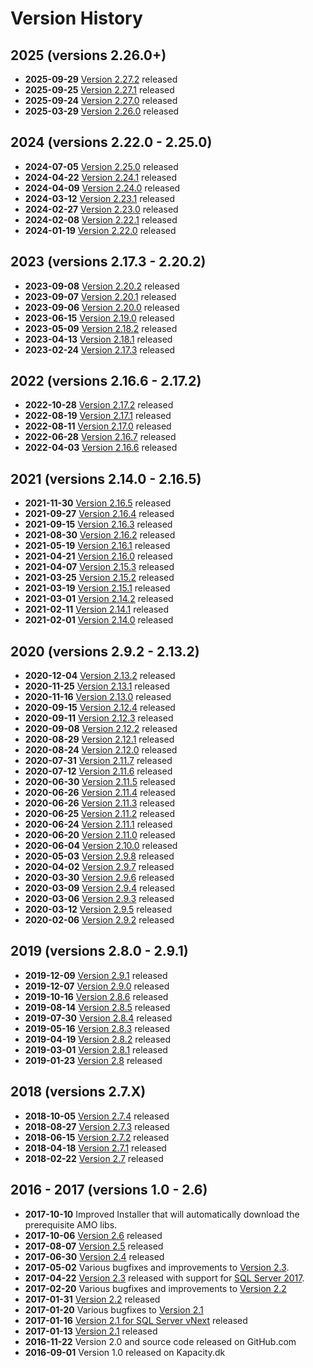# Version History

## 2025 (versions 2.26.0+)
* **2025-09-29** [Version 2.27.2](../../releases/tag/2.27.2) released
* **2025-09-25** [Version 2.27.1](../../releases/tag/2.27.1) released
* **2025-09-24** [Version 2.27.0](../../releases/tag/2.27.0) released
* **2025-03-29** [Version 2.26.0](../../releases/tag/2.26.0) released

## 2024 (versions 2.22.0 - 2.25.0)
* **2024-07-05** [Version 2.25.0](../../releases/tag/2.25.0) released
* **2024-04-22** [Version 2.24.1](../../releases/tag/2.24.1) released
* **2024-04-09** [Version 2.24.0](../../releases/tag/2.24.0) released
* **2024-03-12** [Version 2.23.1](../../releases/tag/2.23.1) released
* **2024-02-27** [Version 2.23.0](../../releases/tag/2.23.0) released
* **2024-02-08** [Version 2.22.1](../../releases/tag/2.22.1) released
* **2024-01-19** [Version 2.22.0](../../releases/tag/2.22.0) released

## 2023 (versions 2.17.3 - 2.20.2)
* **2023-09-08** [Version 2.20.2](../../releases/tag/2.20.2) released
* **2023-09-07** [Version 2.20.1](../../releases/tag/2.20.1) released
* **2023-09-06** [Version 2.20.0](../../releases/tag/2.20.0) released
* **2023-06-15** [Version 2.19.0](../../releases/tag/2.19.0) released
* **2023-05-09** [Version 2.18.2](../../releases/tag/2.18.2) released
* **2023-04-13** [Version 2.18.1](../../releases/tag/2.18.1) released
* **2023-02-24** [Version 2.17.3](../../releases/tag/2.17.3) released

## 2022 (versions 2.16.6 - 2.17.2)

* **2022-10-28** [Version 2.17.2](../../releases/tag/2.17.2) released
* **2022-08-19** [Version 2.17.1](../../releases/tag/2.17.1) released
* **2022-08-11** [Version 2.17.0](../../releases/tag/2.17.0) released
* **2022-06-28** [Version 2.16.7](../../releases/tag/2.16.7) released
* **2022-04-03** [Version 2.16.6](../../releases/tag/2.16.6) released

## 2021 (versions 2.14.0 - 2.16.5)

* **2021-11-30** [Version 2.16.5](../../releases/tag/2.16.5) released
* **2021-09-27** [Version 2.16.4](../../releases/tag/2.16.4) released
* **2021-09-15** [Version 2.16.3](../../releases/tag/2.16.3) released
* **2021-08-30** [Version 2.16.2](../../releases/tag/2.16.2) released
* **2021-05-19** [Version 2.16.1](../../releases/tag/2.16.1) released
* **2021-04-21** [Version 2.16.0](../../releases/tag/2.16.0) released
* **2021-04-07** [Version 2.15.3](../../releases/tag/2.15.3) released
* **2021-03-25** [Version 2.15.2](../../releases/tag/2.15.2) released
* **2021-03-19** [Version 2.15.1](../../releases/tag/2.15.1) released
* **2021-03-01** [Version 2.14.2](../../releases/tag/2.14.2) released
* **2021-02-11** [Version 2.14.1](../../releases/tag/2.14.1) released
* **2021-02-01** [Version 2.14.0](../../releases/tag/2.14.0) released

## 2020 (versions 2.9.2 - 2.13.2)
* **2020-12-04** [Version 2.13.2](../../releases/tag/2.13.2) released
* **2020-11-25** [Version 2.13.1](../../releases/tag/2.13.1) released
* **2020-11-16** [Version 2.13.0](../../releases/tag/2.13.0) released
* **2020-09-15** [Version 2.12.4](../../releases/tag/2.12.4) released
* **2020-09-11** [Version 2.12.3](../../releases/tag/2.12.3) released
* **2020-09-08** [Version 2.12.2](../../releases/tag/2.12.2) released
* **2020-08-29** [Version 2.12.1](../../releases/tag/2.12.1) released
* **2020-08-24** [Version 2.12.0](../../releases/tag/2.12.0) released
* **2020-07-31** [Version 2.11.7](../../releases/tag/2.11.7) released
* **2020-07-12** [Version 2.11.6](../../releases/tag/2.11.6) released
* **2020-06-30** [Version 2.11.5](../../releases/tag/2.11.5) released
* **2020-06-26** [Version 2.11.4](../../releases/tag/2.11.4) released
* **2020-06-26** [Version 2.11.3](../../releases/tag/2.11.3) released
* **2020-06-25** [Version 2.11.2](../../releases/tag/2.11.2) released
* **2020-06-24** [Version 2.11.1](../../releases/tag/2.11.1) released
* **2020-06-20** [Version 2.11.0](../../releases/tag/2.11.0) released
* **2020-06-04** [Version 2.10.0](../../releases/tag/2.10.0) released
* **2020-05-03** [Version 2.9.8](../../releases/tag/2.9.8) released
* **2020-04-02** [Version 2.9.7](../../releases/tag/2.9.7) released
* **2020-03-30** [Version 2.9.6](../../releases/tag/2.9.6) released
* **2020-03-09** [Version 2.9.4](../../releases/tag/2.9.4) released
* **2020-03-06** [Version 2.9.3](../../releases/tag/2.9.3) released
* **2020-03-12** [Version 2.9.5](../../releases/tag/2.9.5) released
* **2020-02-06** [Version 2.9.2](../../releases/tag/2.9.2) released

## 2019 (versions 2.8.0 - 2.9.1)
* **2019-12-09** [Version 2.9.1](../../releases/tag/2.9.1) released
* **2019-12-07** [Version 2.9.0](../../releases/tag/2.9.0) released
* **2019-10-16** [Version 2.8.6](../../releases/tag/2.8.6) released
* **2019-08-14** [Version 2.8.5](../../releases/tag/2.8.5) released
* **2019-07-30** [Version 2.8.4](../../releases/tag/2.8.4) released
* **2019-05-16** [Version 2.8.3](../../releases/tag/2.8.3) released
* **2019-04-19** [Version 2.8.2](../../releases/tag/2.8.2) released
* **2019-03-01** [Version 2.8.1](../../releases/tag/2.8.1) released
* **2019-01-23** [Version 2.8](../../releases/tag/2.8) released

## 2018 (versions 2.7.X)
* **2018-10-05** [Version 2.7.4](../../releases/tag/2.7.4) released
* **2018-08-27** [Version 2.7.3](../../releases/tag/2.7.3) released
* **2018-06-15** [Version 2.7.2](../../releases/tag/2.7.2) released
* **2018-04-18** [Version 2.7.1](../../releases/tag/2.7.1) released
* **2018-02-22** [Version 2.7](../../releases/tag/2.7) released

## 2016 - 2017 (versions 1.0 - 2.6)
* **2017-10-10** Improved Installer that will automatically download the prerequisite AMO libs.
* **2017-10-06** [Version 2.6](../../releases/tag/2.6) released
* **2017-08-07** [Version 2.5](../../releases/tag/2.5) released
* **2017-06-30** [Version 2.4](../../releases/tag/2.4) released
* **2017-05-02** Various bugfixes and improvements to [Version 2.3](../../releases/tag/2.3.6331).
* **2017-04-22** [Version 2.3](../../releases/tag/2.3.6320) released with support for [SQL Server 2017](../../releases/tag/2.3.6320-CL1400).
* **2017-02-20** Various bugfixes and improvements to [Version 2.2](../../releases/tag/2.2.6260)
* **2017-01-31** [Version 2.2](../../releases/tag/2.2.6260) released
* **2017-01-20** Various bugfixes to [Version 2.1](../../releases/tag/2.1.6229)
* **2017-01-16** [Version 2.1 for SQL Server vNext](../../releases/tag/2.1.6229-vNext) released
* **2017-01-13** [Version 2.1](../../releases/tag/2.1.6229) released
* **2016-11-22** Version 2.0 and source code released on GitHub.com
* **2016-09-01** Version 1.0 released on Kapacity.dk
